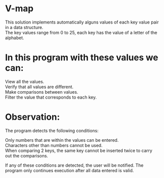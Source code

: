 # V-map

This solution implements automatically alguns values of each key value pair in a data structure.  
The key values range from 0 to 25, each key has the value of a letter of the alphabet.  

# In this program with these values we can:  

View all the values.  
Verify that all values are different.  
Make comparisons between values.  
Filter the value that corresponds to each key.  

# Observation:  
The program detects the following conditions:  

 Only numbers that are within the values can be entered.  
 Characters other than numbers cannot be used.  
 When comparing 2 keys, the same key cannot be inserted twice to carry out the comparisons.  
 
 If any of these conditions are detected, the user will be notified. The program only continues execution after all data entered is valid.
 



  
  
